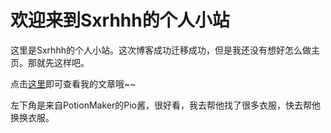 # 欢迎来到Sxrhhh的个人小站

这里是Sxrhhh的个人小站。这次博客成功迁移成功，但是我还没有想好怎么做主页。那就先这样吧。

点击[这里](blog/index.md)即可查看我的文章哦~~

左下角是来自PotionMaker的Pio酱，很好看，我去帮他找了很多衣服，快去帮他换换衣服。